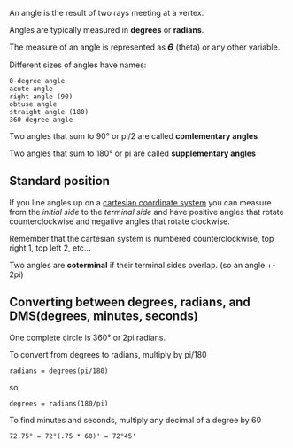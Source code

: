 An angle is the result of two rays meeting at a vertex.

Angles are typically measured in **degrees** or **radians**.

The measure of an angle is represented as 𝜭 (theta) or any other variable.

Different sizes of angles have names:

```
0-degree angle
acute angle
right angle (90)
obtuse angle
straight angle (180)
360-degree angle
```

Two angles that sum to 90° or pi/2 are called **comlementary angles**

Two angles that sum to 180° or pi are called **supplementary angles**

## Standard position

If you line angles up on a [cartesian coordinate system](../discrete-structures/cartesian-product.md)
you can measure from the _initial side_ to the _terminal side_ and have positive angles
that rotate counterclockwise and negative angles that rotate clockwise.

Remember that the cartesian system is numbered counterclockwise, top right 1, top left 2, etc...

Two angles are **coterminal** if their terminal sides overlap. (so an angle +- 2pi)

## Converting between degrees, radians, and DMS(degrees, minutes, seconds)

One complete circle is 360° or 2pi radians.

To convert from degrees to radians, multiply by pi/180

`radians = degrees(pi/180)`

so,

`degrees = radians(180/pi)`

To find minutes and seconds, multiply any decimal of a degree by 60

`72.75° = 72°(.75 * 60)' = 72°45'`
